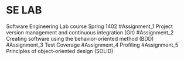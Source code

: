 # SE LAB
Software Engineering Lab course  Spring 1402
#Assignment_1 
Project version management and continuous integration (Git)
#Assignment_2 
Creating software using the behavior-oriented method (BDD)
#Assignment_3 
Test Coverage
#Assignment_4
Profiling
#Assignment_5 
Principles of object-oriented design (SOLID)



